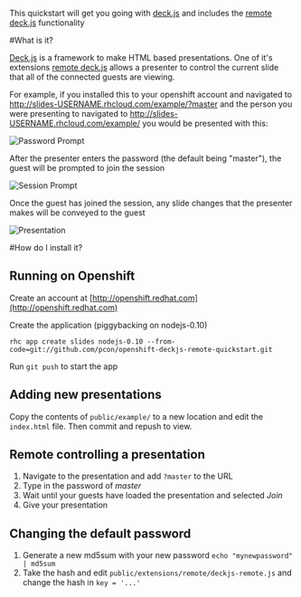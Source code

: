 This quickstart will get you going with [deck.js](http://imakewebthings.com/deck.js/) and includes the [remote deck.js](https://github.com/chrisjaure/deckjs-remote) functionality

#What is it?

[Deck.js](http://imakewebthings.com/deck.js/) is a framework to make HTML based presentations.  One of it's extensions [remote deck.js](https://github.com/chrisjaure/deckjs-remote) allows a presenter to control the current slide that all of the connected guests are viewing.

For example, if you installed this to your openshift account and navigated to http://slides-USERNAME.rhcloud.com/example/?master and the person you were presenting to navigated to http://slides-USERNAME.rhcloud.com/example/ you would be presented with this:

![Password Prompt](https://raw.githubusercontent.com/pcon/openshift-deckjs-remote-quickstart/master/docs/deck_step1.png)

After the presenter enters the password (the default being "master"), the guest will be prompted to join the session

![Session Prompt](https://raw.githubusercontent.com/pcon/openshift-deckjs-remote-quickstart/master/docs/deck_step2.png)

Once the guest has joined the session, any slide changes that the presenter makes will be conveyed to the guest

![Presentation](https://raw.githubusercontent.com/pcon/openshift-deckjs-remote-quickstart/master/docs/deck_step3.png)

#How do I install it?

## Running on Openshift

Create an account at [http://openshift.redhat.com](http://openshift.redhat.com)

Create the application (piggybacking on nodejs-0.10)

    rhc app create slides nodejs-0.10 --from-code=git://github.com/pcon/openshift-deckjs-remote-quickstart.git
    
Run `git push` to start the app

## Adding new presentations

Copy the contents of `public/example/` to a new location and edit the `index.html` file.  Then commit and repush to view.

## Remote controlling a presentation

1. Navigate to the presentation and add `?master` to the URL
2. Type in the password of _master_
3. Wait until your guests have loaded the presentation and selected _Join_
4. Give your presentation

## Changing the default password

1. Generate a new md5sum with your new password `echo "mynewpassword" | md5sum `
2. Take the hash and edit `public/extensions/remote/deckjs-remote.js` and change the hash in `key = '...'`